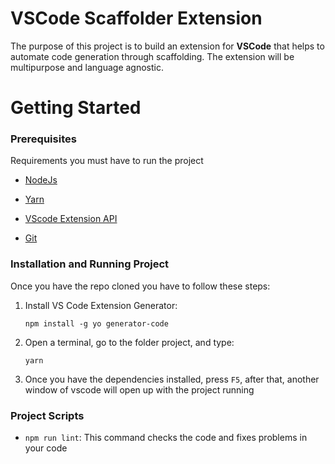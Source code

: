 # VSCode Scaffolder Extension

The purpose of this project is to build an extension for **VSCode** that helps to automate code generation through scaffolding. The extension will be multipurpose and language agnostic.

# Getting Started

### Prerequisites

Requirements you must have to run the project

- [NodeJs](https://nodejs.org/es/)

- [Yarn](https://yarnpkg.com/)

- [VScode Extension API](https://code.visualstudio.com/api/get-started/your-first-extension)

- [Git](https://git-scm.com/)

### Installation and Running Project

Once you have the repo cloned you have to follow these steps:

1.  Install VS Code Extension Generator:

        npm install -g yo generator-code

2.  Open a terminal, go to the folder project, and type:

        yarn

3.  Once you have the dependencies installed, press `F5`, after that, another window of vscode will open up with the project running

### Project Scripts

- `npm run lint`: This command checks the code and fixes problems in your code
